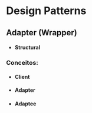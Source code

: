
# Design Patterns
 
## Adapter (Wrapper)
- #### Structural

###  Conceitos:

- #### Client

- #### Adapter

- #### Adaptee





























